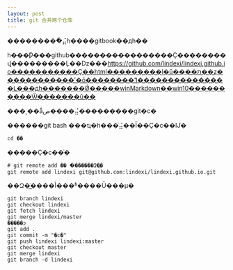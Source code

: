 ```yaml
---
layout: post
title: git 合并两个仓库 
---
```

���������ֿ⣬һ����gitbook��дһ��

һ���Ƿ���github�����������������Ҫ��������վ���������Ļ��ǲ���https://github.com/lindexi/lindexi.github.io�����������Ҫ��html���������ļ�û��ֱ��ת��ȥ���������ֲ���ʹ�õ��������ߣ���������������Լ���дһ�������Ǿ�����winMarkdown��win10����������Ѿ�������û��

���˻��ǻص����⣬���������git�ϲ�

������git bash ���ҵ�һ���ֿ⣬��Ϊ��Ҫ�ϲ��Ĳֿ�

```
cd �ֿ�
```

�����Ҫ�ϲ��ֿ�

```
# git remote add �ֿ� �ֿ������Զ�ֿ̲�
git remote add lindexi git@github.com:lindexi/lindexi.github.io.git
```
��Զ�ֿ̲����أ���ʱ����Ū���µ�

```
git branch lindexi
git checkout lindexi
git fetch lindexi
git merge lindexi/master
�����ͻ
git add .
git commit -m "�ϲ�"
git push lindexi lindexi:master
git checkout master
git merge lindexi
git branch -d lindexi
```



